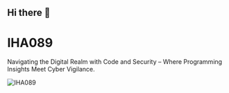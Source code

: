 ## Hi there 👋

# IHA089

Navigating the Digital Realm with Code and Security – Where Programming Insights Meet Cyber Vigilance.


![IHA089](https://github.com/IHA089/.github/assets/67224300/42c13dd6-0c3c-4cf1-b044-6a73e8e67233)



